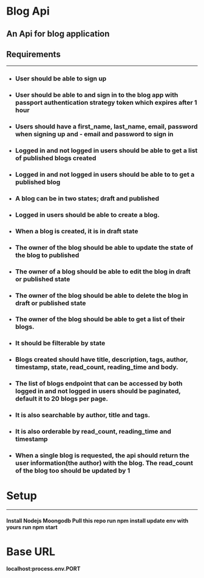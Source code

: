 # **Blog Api**
## __An Api for blog application__

## Requirements
___

- ### User should be able to sign up
- ### User should be able to and sign in to the blog app with passport authentication strategy token which expires after 1 hour
- ### Users should have a first_name, last_name, email, password when signing up and - email and password to sign in
- ### Logged in and not logged in users should be able to get a list of published blogs created
- ### Logged in and not logged in users should be able to to get a published blog
- ### A blog can be in two states; draft and published
- ### Logged in users should be able to create a blog.
- ### When a blog is created, it is in draft state
- ### The owner of the blog should be able to update the state of the blog to published
- ### The owner of a blog should be able to edit the blog in draft or published state
- ### The owner of the blog should be able to delete the blog in draft or published state
- ### The owner of the blog should be able to get a list of their blogs.
- ### It should be filterable by state
- ### Blogs created should have title, description, tags, author, timestamp, state, read_count, reading_time and body.
- ### The list of blogs endpoint that can be accessed by both logged in and not logged in users should be paginated, default it to 20 blogs per page.
- ### It is also searchable by author, title and tags.
- ### It is also orderable by read_count, reading_time and timestamp
- ### When a single blog is requested, the api should return the user information(the author) with the blog. The read_count of the blog too should be updated by 1

# Setup
___
#### Install Nodejs Moongodb Pull this repo run npm install update env with yours run npm start

# Base URL

#### localhost:process.env.PORT